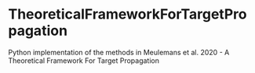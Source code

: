 # TheoreticalFrameworkForTargetPropagation
Python implementation of the methods in Meulemans et al. 2020 - A Theoretical Framework For Target Propagation
